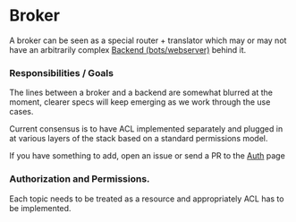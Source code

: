 # Broker

A broker can be seen as a special router + translator which may or may not have an arbitrarily complex [Backend (bots/webserver)](./Backend.md) behind it.

### Responsibilities / Goals

The lines between a broker and a backend are somewhat blurred at the moment, clearer specs will keep emerging as we work through the use cases.

Current consensus is to have ACL implemented separately and plugged in at various layers of the stack based on a standard permissions model.

If you have something to add, open an issue or send a PR to the [Auth](./Auth.md) page

### Authorization and Permissions.
Each topic needs to be treated as a resource and appropriately ACL has to be implemented.

